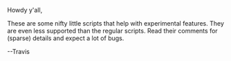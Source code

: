 Howdy y'all,

These are some nifty little scripts that help with experimental
features.  They are even less supported than the regular scripts.
Read their comments for (sparse) details and expect a lot of bugs.

--Travis
